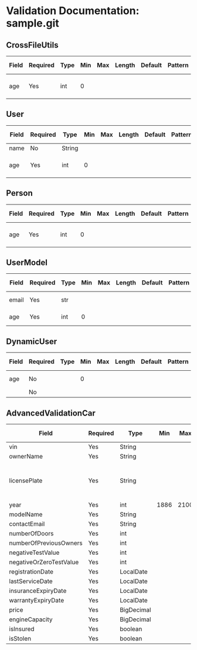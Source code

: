 # Validation Documentation: sample.git

## CrossFileUtils

| Field | Required | Type | Min | Max | Length | Default | Pattern | Other Validation |
|---|---|---|---|---|---|---|---|---|
| age | Yes | int | 0 |  |  |  |  | Must not be negative |

## User

| Field | Required | Type | Min | Max | Length | Default | Pattern | Other Validation |
|---|---|---|---|---|---|---|---|---|
| name | No | String |  |  |  |  |  |  |
| age | Yes | int | 0 |  |  |  |  | Age must be non-negative |

## Person

| Field | Required | Type | Min | Max | Length | Default | Pattern | Other Validation |
|---|---|---|---|---|---|---|---|---|
| age | Yes | int | 0 |  |  |  |  | Must be non-negative |



## UserModel

| Field | Required | Type | Min | Max | Length | Default | Pattern | Other Validation |
|---|---|---|---|---|---|---|---|---|
| email | Yes | str |  |  |  |  |  | must contain @ |
| age | Yes | int | 0 |  |  |  |  | must be positive |

## DynamicUser

| Field | Required | Type | Min | Max | Length | Default | Pattern | Other Validation |
|---|---|---|---|---|---|---|---|---|
| age | No |  | 0 |  |  |  |  | Must be positive |
|  | No |  |  |  |  |  |  |  |

## AdvancedValidationCar

| Field             | Required | Type      | Min     | Max      | Length | Default | Pattern                     | Email     | Positive | PositiveOrZero | Negative | NegativeOrZero | Past                | PastOrPresent      | Future               | FutureOrPresent     | DecimalMin | DecimalMax      | Digits (integer,fraction) | AssertTrue | AssertFalse | Other Validation |
|----------------------|----------|-----------|----------|----------|---------|---------|-----------------------------|-----------|----------|-----------------|----------|-----------------|----------------------|----------------------|----------------------|----------------------|-------------|-----------------|--------------------------|-------------|-------------|-------------------|
| vin                 | Yes      | String    |          |          |         |         |                             |           |          |                 |          |                 |                      |                      |                      |                      |             |                 |                          |             |             |                   |
| ownerName           | Yes      | String    |          |          |         |         |                             |           |          |                 |          |                 |                      |                      |                      |                      |             |                 |                          |             |             |                   |
| licensePlate        | Yes      | String    |          |          |         |         | [A-Z]{2}[0-9]{2} [A-Z]{3} |           |          |                 |          |                 |                      |                      |                      |                      |             |                 |                          |             |             |                   |
| year                | Yes      | int       | 1886     | 2100     |         |         |                             |           |          |                 |          |                 |                      |                      |                      |                      |             |                 |                          |             |             |                   |
| modelName           | Yes      | String    |          |          | 2-30    |         |                             |           |          |                 |          |                 |                      |                      |                      |                      |             |                 |                          |             |             |                   |
| contactEmail        | Yes      | String    |          |          |         |         |                             | Yes       |          |                 |          |                 |                      |                      |                      |                      |             |                 |                          |             |             |                   |
| numberOfDoors       | Yes      | int       |          |          |         |         |                             |           | Yes      |                 |          |                 |                      |                      |                      |                      |             |                 |                          |             |             |                   |
| numberOfPreviousOwners | Yes      | int       |          |          |         |         |                             |           |          | Yes              |          |                 |                      |                      |                      |                      |             |                 |                          |             |             |                   |
| negativeTestValue   | Yes      | int       |          |          |         |         |                             |           |          |                 | Yes      |                 |                      |                      |                      |                      |             |                 |                          |             |             |                   |
| negativeOrZeroTestValue | Yes      | int       |          |          |         |         |                             |           |          |                 |          | Yes              |                      |                      |                      |                      |             |                 |                          |             |             |                   |
| registrationDate    | Yes      | LocalDate |          |          |         |         |                             |           |          |                 |          |                 | Yes                 |                      |                      |                      |             |                 |                          |             |             |                   |
| lastServiceDate     | Yes      | LocalDate |          |          |         |         |                             |           |          |                 |          |                 |                      | Yes                 |                      |                      |             |                 |                          |             |             |                   |
| insuranceExpiryDate | Yes      | LocalDate |          |          |         |         |                             |           |          |                 |          |                 |                      |                      | Yes                 |                      |             |                 |                          |             |             |                   |
| warrantyExpiryDate  | Yes      | LocalDate |          |          |         |         |                             |           |          |                 |          |                 |                      |                      |                      | Yes                 |             |                 |                          |             |             |                   |
| price               | Yes      | BigDecimal|          |          |         |         |                             |           |          |                 |          |                 |                      |                      |                      |                      | 0.0         | 1000000.0        |                          |             |             |                   |
| engineCapacity      | Yes      | BigDecimal|          |          |         |         |                             |           |          |                 |          |                 |                      |                      |                      |                      |             |                 | 5,2                     |             |             |                   |
| isInsured           | Yes      | boolean   |          |          |         |         |                             |           |          |                 |          |                 |                      |                      |                      |                      |             |                 |                          | Yes         |             |                   |
| isStolen            | Yes      | boolean   |          |          |         |         |                             |           |          |                 |          |                 |                      |                      |                      |                      |             |                 |                          |             | Yes         |                   |

